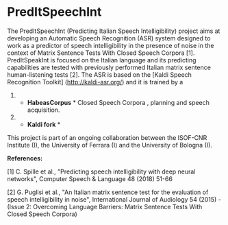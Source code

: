 # PredItSpeechInt

The PredItSpeechInt (Predicting Italian Speech Intelligibility) project aims at developing an Automatic Speech Recognition (ASR) system designed to work as a predictor of speech intelligibility in the presence of noise in the context of Matrix Sentence Tests With Closed Speech Corpora [1]. PredItSpeakInt is focused on the Italian language and its predicting capabilities are tested with previously performed Italian matrix sentence human-listening tests [2].
The ASR is based on the [Kaldi Speech Recognition Toolkit] (http://kaldi-asr.org/) and it is trained by a 

1. * **HabeasCorpus** *
Closed Speech Corpora  , planning and speech acquisition.

2. * **Kaldi fork** *


This project is part of an ongoing collaboration between the ISOF-CNR Institute (I), the University of Ferrara (I) and the University of Bologna (I).

**References:**

[1] C. Spille et al., "Predicting speech intelligibility with deep neural networks", Computer Speech & Language 48 (2018) 51-66

[2] G. Puglisi et al., "An Italian matrix sentence test for the evaluation of speech intelligibility in noise", International Journal of Audiology 54 (2015) - (Issue 2: Overcoming Language Barriers: Matrix Sentence Tests With Closed Speech Corpora)
